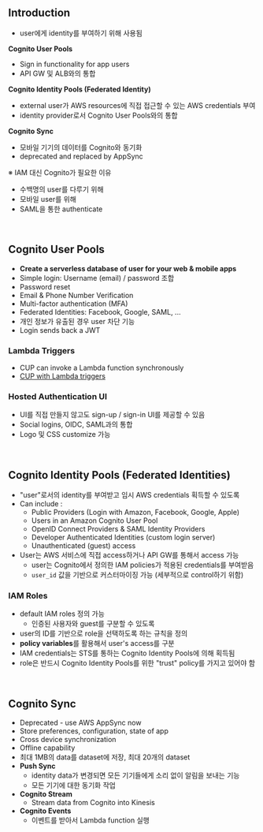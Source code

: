 ## Introduction

- user에게 identity를 부여하기 위해 사용됨

**Cognito User Pools**

- Sign in functionality for app users
- API GW 및 ALB와의 통합

**Cognito Identity Pools (Federated Identity)**

- external user가 AWS resources에 직접 접근할 수 있는 AWS credentials 부여
- identity provider로서 Cognito User Pools와의 통합

**Cognito Sync**

- 모바일 기기의 데이터를 Cognito와 동기화
- deprecated and replaced by AppSync

※ IAM 대신 Cognito가 필요한 이유

- 수백명의 user를 다루기 위해
- 모바일 user를 위해
- SAML을 통한 authenticate

<br>

## Cognito User Pools

- **Create a serverless database of user for your web & mobile apps**
- Simple login: Username (email) / password 조합
- Password reset
- Email & Phone Number Verification
- Multi-factor authentication (MFA)
- Federated Identities: Facebook, Google, SAML, ...
- 개인 정보가 유출된 경우 user 차단 기능
- Login sends back a JWT

### Lambda Triggers

- CUP can invoke a Lambda function synchronously
- [CUP with Lambda triggers](https://docs.aws.amazon.com/cognito/latest/developerguide/cognito-user-identity-pools-working-with-aws-lambda-triggers.html)

### Hosted Authentication UI

- UI를 직접 만들지 않고도 sign-up / sign-in UI를 제공할 수 있음
- Social logins, OIDC, SAML과의 통합
- Logo 및 CSS customize 가능

<br>

## Cognito Identity Pools (Federated Identities)

- "user"로서의 identity를 부여받고 임시 AWS credentials 획득할 수 있도록
- Can include :
  - Public Providers (Login with Amazon, Facebook, Google, Apple)
  - Users in an Amazon Cognito User Pool
  - OpenID Connect Providers & SAML Identity Providers
  - Developer Authenticated Identities (custom login server)
  - Unauthenticated (guest) access
- User는 AWS 서비스에 직접 access하거나 API GW를 통해서 access 가능
  - user는 Cognito에서 정의한 IAM policies가 적용된 credentials를 부여받음
  - `user_id` 값을 기반으로 커스터마이징 가능 (세부적으로 control하기 위함)

### IAM Roles

- default IAM roles 정의 가능
  - 인증된 사용자와 guest를 구분할 수 있도록
- user의 ID를 기반으로 role을 선택하도록 하는 규칙을 정의
- **policy variables**를 활용해서 user's access를 구분
- IAM credentials는 STS를 통하는 Cognito Identity Pools에 의해 획득됨
- role은 반드시 Cognito Identity Pools를 위한 "trust" policy를 가지고 있어야 함

<br>

## Cognito Sync

- Deprecated - use AWS AppSync now
- Store preferences, configuration, state of app
- Cross device synchronization
- Offline capability
- 최대 1MB의 data를 dataset에 저장, 최대 20개의 dataset
- **Push Sync**
  - identity data가 변경되면 모든 기기들에게 소리 없이 알림을 보내는 기능
  - 모든 기기에 대한 동기화 작업
- **Cognito Stream**
  - Stream data from Cognito into Kinesis
- **Cognito Events**
  - 이벤트를 받아서 Lambda function 실행

